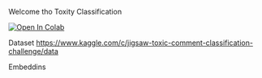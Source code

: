 Welcome tho Toxity Classification

[![Open In Colab](https://colab.research.google.com/assets/colab-badge.svg)](https://colab.research.google.com/github/googlecolab/colabtools/blob/master/notebooks/colab-github-demo.ipynb)

Dataset
https://www.kaggle.com/c/jigsaw-toxic-comment-classification-challenge/data 

Embeddins

